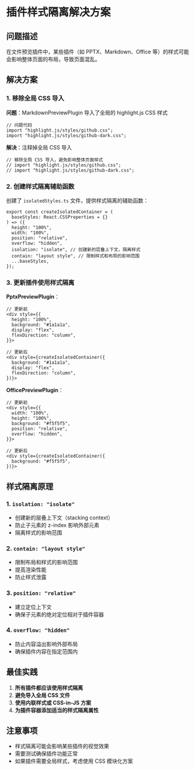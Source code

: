 # 插件样式隔离解决方案

## 问题描述

在文件预览插件中，某些插件（如 PPTX、Markdown、Office 等）的样式可能会影响整体页面的布局，导致页面混乱。

## 解决方案

### 1. 移除全局 CSS 导入

**问题**：MarkdownPreviewPlugin 导入了全局的 highlight.js CSS 样式

```tsx
// 问题代码
import "highlight.js/styles/github.css";
import "highlight.js/styles/github-dark.css";
```

**解决**：注释掉全局 CSS 导入

```tsx
// 移除全局 CSS 导入，避免影响整体页面样式
// import "highlight.js/styles/github.css";
// import "highlight.js/styles/github-dark.css";
```

### 2. 创建样式隔离辅助函数

创建了 `isolatedStyles.ts` 文件，提供样式隔离的辅助函数：

```tsx
export const createIsolatedContainer = (
  baseStyles: React.CSSProperties = {}
) => ({
  height: "100%",
  width: "100%",
  position: "relative",
  overflow: "hidden",
  isolation: "isolate", // 创建新的层叠上下文，隔离样式
  contain: "layout style", // 限制样式和布局的影响范围
  ...baseStyles,
});
```

### 3. 更新插件使用样式隔离

**PptxPreviewPlugin**：

```tsx
// 更新前
<div style={{
  height: "100%",
  background: "#1a1a1a",
  display: "flex",
  flexDirection: "column",
}}>

// 更新后
<div style={createIsolatedContainer({
  background: "#1a1a1a",
  display: "flex",
  flexDirection: "column",
})}>
```

**OfficePreviewPlugin**：

```tsx
// 更新前
<div style={{
  width: "100%",
  height: "100%",
  background: "#f5f5f5",
  position: "relative",
  overflow: "hidden",
}}>

// 更新后
<div style={createIsolatedContainer({
  background: "#f5f5f5",
})}>
```

## 样式隔离原理

### 1. `isolation: "isolate"`

- 创建新的层叠上下文（stacking context）
- 防止子元素的 z-index 影响外部元素
- 隔离样式的影响范围

### 2. `contain: "layout style"`

- 限制布局和样式的影响范围
- 提高渲染性能
- 防止样式泄露

### 3. `position: "relative"`

- 建立定位上下文
- 确保子元素的绝对定位相对于插件容器

### 4. `overflow: "hidden"`

- 防止内容溢出影响外部布局
- 确保插件内容在指定范围内

## 最佳实践

1. **所有插件都应该使用样式隔离**
2. **避免导入全局 CSS 文件**
3. **使用内联样式或 CSS-in-JS 方案**
4. **为插件容器添加适当的样式隔离属性**

## 注意事项

- 样式隔离可能会影响某些插件的视觉效果
- 需要测试确保插件功能正常
- 如果插件需要全局样式，考虑使用 CSS 模块化方案
